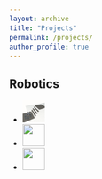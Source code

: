 ```yaml
---
layout: archive
title: "Projects"
permalink: /projects/
author_profile: true
---
```


Robotics
------
* <img src="/../images/traj.gif" width="40" height="40" />
* <img src="/../images/estimate.gif" width="40" height="40" />
* <img src="/../images/climb.gif" width="40" height="40" />